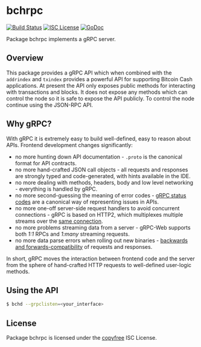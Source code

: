 bchrpc
=======

[![Build Status](https://travis-ci.org/eager7/dogd.png?branch=master)](https://travis-ci.org/eager7/dogd)
[![ISC License](http://img.shields.io/badge/license-ISC-blue.svg)](http://copyfree.org)
[![GoDoc](https://img.shields.io/badge/godoc-reference-blue.svg)](http://godoc.org/github.com/eager7/dogd/bchrpc)

Package bchrpc implements a gRPC server.

## Overview

This package provides a gRPC API which when combined with the `addrindex` and `txindex` provides
a powerful API for supporting Bitcoin Cash applications. At present the API only exposes public
methods for interacting with transactions and blocks. It does not expose any methods which can 
control the node so it is safe to expose the API publicly. To control the node continue using
the JSON-RPC API.

## Why gRPC?

With gRPC it is extremely easy to build well-defined, easy to reason about APIs. Frontend development changes significantly:

 * no more hunting down API documentation - `.proto` is the canonical format for API contracts.
 * no more hand-crafted JSON call objects - all requests and responses are strongly typed and code-generated, with hints available in the IDE.
 * no more dealing with methods, headers, body and low level networking - everything is handled by gRPC.
 * no more second-guessing the meaning of error codes - [gRPC status codes](https://godoc.org/google.golang.org/grpc/codes) are a canonical way of representing issues in APIs.
 * no more one-off server-side request handlers to avoid concurrent connections - gRPC is based on HTTP2, which multiplexes multiple streams over the [same connection](https://hpbn.co/http2/#streams-messages-and-frames).
 * no more problems streaming data from a server -  gRPC-Web supports both *1:1* RPCs and *1:many* streaming requests.
 * no more data parse errors when rolling out new binaries - [backwards and forwards-compatibility](https://developers.google.com/protocol-buffers/docs/gotutorial#extending-a-protocol-buffer) of requests and responses.

In short, gRPC moves the interaction between frontend code and the server from the sphere of hand-crafted HTTP requests to well-defined user-logic methods.

## Using the API

```bash
$ bchd --grpclisten=<your_interface>
```

## License

Package bchrpc is licensed under the [copyfree](http://copyfree.org) ISC License.
